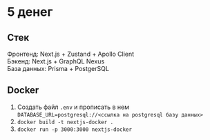 # 5 денег

## Стек

Фронтенд: Next.js + Zustand + Apollo Client  
Бэкенд: Next.js + GraphQL Nexus  
База данных: Prisma + PostgerSQL

## Docker

1. Создать файл `.env` и прописать в нем `DATABASE_URL=postgresql://<ссылка на postgresql базу данных>`
2. `docker build -t nextjs-docker .`
3. `docker run -p 3000:3000 nextjs-docker`